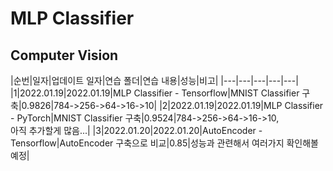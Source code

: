 # MLP Classifier

## Computer Vision


|순번|일자|업데이트 일자|연습 폴더|연습 내용|성능|비고|
|---|---|---|---|---|
|1|2022.01.19|2022.01.19|MLP Classifier - Tensorflow|MNIST Classifier 구축|0.9826|784->256->64->16->10|
|2|2022.01.19|2022.01.19|MLP Classifier - PyTorch|MNIST Classifier 구축|0.9524|784->256->64->16->10,<br>아직 추가할게 많음...|
|3|2022.01.20|2022.01.20|AutoEncoder - Tensorflow|AutoEncoder 구축으로 비교|0.85|성능과 관련해서 여러가지 확인해볼 예정|